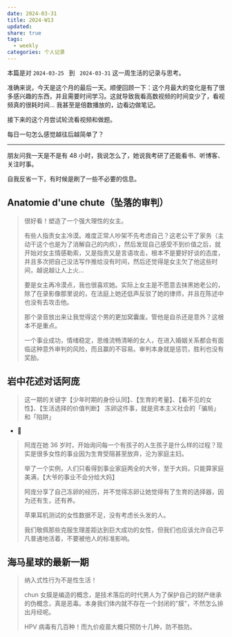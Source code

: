 ```yaml
---
date: 2024-03-31
title: 2024-W13
updated: 
share: true
tags:
  - weekly
categories: 个人记录
---
```

本篇是对 `2024-03-25 ` 到 ` 2024-03-31` 这一周生活的记录与思考。

准确来说，今天是这个月的最后一天。顺便回顾一下：这个月最大的变化是有了很多感兴趣的东西，并且需要时间学习。这就导致我看高数视频的时间变少了，看视频真的很耗时间... 我甚至是倍数播放的，边看边做笔记。

接下来的这个月尝试轮流看视频和做题。

每日一句怎么感觉越往后越简单了？

--- 

朋友问我一天是不是有 48 小时，我说怎么了，她说我考研了还能看书、听博客、关注时事。

自我反省一下，有时候是刷了一些不必要的信息。



## Anatomie d'une chute（坠落的审判）
>很好看！塑造了一个强大理性的女主。
>
>有些人指责女主冷漠。难度正常人吵架不先考虑自己？这老公干了家务（主动干这个也是为了消解自己的内疚），然后发现自己感受不到价值之后，就开始对女主情感勒索，又是指责又是言语攻击，根本不是要好好谈的态度，并且多次把自己没法写作推给没有时间，然后还觉得是女主欠了他这些时间，越说越让人上火...
>
>要是女主再冷漠点，我也很喜欢她。实际上女主是不愿意去抹黑她老公的，除了在录影像那里说的，在法庭上她还低声反驳了她的律师，并且在陈述中也没有去攻击他。
>
>那个录音放出来让我觉得这个男的更加窝囊废。管他是自杀还是意外？这根本不是重点。
>
>一个事业成功，情绪稳定，思维流畅清晰的女人，在进入婚姻关系都会有面临这种意外审判的风险，而且赢的不容易。审判本身就是惩罚，胜利也没有奖励。

## 岩中花述对话阿庞
>这一期的关键字【少年时期的身份认同】、【生育的考量】、【看不见的女性】、【生活选择的价值判断】
>冻卵这件事，就是资本主义社会的「骗局」和「陷阱」
- 💭 
>阿庞在她 36 岁时，开始询问每一个有孩子的人生孩子是什么样的过程？现实是很多女性的事业因为生育受阻甚至放弃，沦为家庭主妇。
>
>举了一个实例，人们只看得到事业家庭两全的大爷，至于大妈，只能算家庭美满，【大爷的事业不会分给大妈】
>
>阿庞分享了自己冻卵的经历，并不觉得冻卵让她觉得有了生育的选择器，因为还有生，还有养。
>
>苹果耳机测试的女性数据不足，没有考虑长头发的人。
>
>我们敬佩那些克服生理差距达到巨大成功的女性，但我们也应该允许自己平凡普通地活着，不要被他人的标准影响。

## 海马星球的最新一期
>纳入式性行为不是性生活！
>
>chun 女膜是编造的概念，是技术落后的时代男人为了保护自己的财产继承的伪概念，真是恶毒。本身我们体内就不存在一个封闭的"膜"，不然怎么排出月经呢。
>
>HPV 病毒有几百种！而九价疫苗大概只预防十几种，防不胜防。



